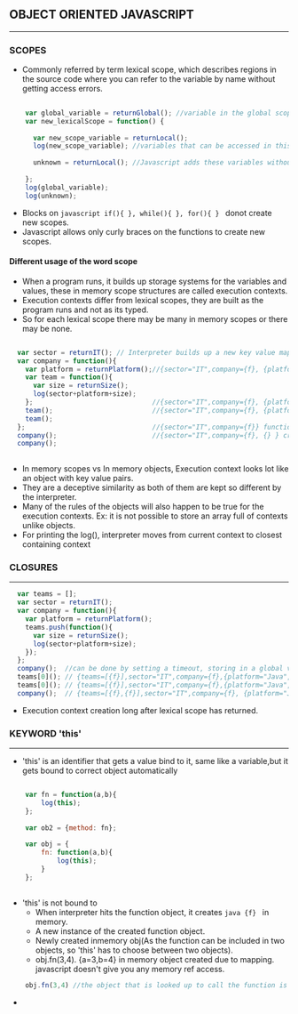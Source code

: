 ## OBJECT ORIENTED JAVASCRIPT
-----------------------------
### SCOPES
- Commonly referred by term lexical scope, which describes regions in the source code where you can refer to the variable by name without getting access errors.

```javascript 
    
    var global_variable = returnGlobal(); //variable in the global scope
    var new_lexicalScope = function() {
    
      var new_scope_variable = returnLocal(); 
      log(new_scope_variable); //variables that can be accessed in this scope are global_variable,new_lexicalScope,new_scope_variable
      
      unknown = returnLocal(); //Javascript adds these variables without var declaration to the global scope [DONOT DO IT].
      
    };     
    log(global_variable);
    log(unknown);     
```

- Blocks on ```javascript if(){ }, while(){ }, for(){ } ``` donot create new scopes. 
- Javascript allows only curly braces on the functions to create new scopes.

#### Different usage of the word scope
- When a program runs, it builds up storage systems for the variables and values, these in memory scope structures are called execution contexts.
- Execution contexts differ from lexical scopes, they are built as the program runs and not as its typed.
- So for each lexical scope there may be many in memory scopes or there may be none.

```javascript 

  var sector = returnIT(); // Interpreter builds up a new key value mapping {sector = "IT";}
  var company = function(){
    var platform = returnPlatform();//{sector="IT",company={f}, {platform="Java"}} 
    var team = function(){  
      var size = returnSize();
      log(sector+platform+size);
    };                              //{sector="IT",company={f}, {platform="Java",team={f}}}
    team();                         //{sector="IT",company={f}, {platform="Java",team={f}, {} }} creates a new current context.
    team();
  };                                //{sector="IT",company={f}} function runs and builds its context only after calling it.
  company();                        //{sector="IT",company={f}, {} } creates a new current context for the interpreter 
  company();
  

```
- In memory scopes vs In memory objects, Execution context looks lot like an object with key value pairs.
- They are a deceptive similarity as both of them are kept so different by the interpreter.
- Many of the rules of the objects will also happen to be true for the execution contexts. Ex: it is not possible to store an array full of contexts unlike objects.
- For printing the log(), interpreter moves from current context to closest containing context

### CLOSURES
------------

```javascript 
  var teams = [];  
  var sector = returnIT(); 
  var company = function(){
    var platform = returnPlatform();
    teams.push(function(){  
      var size = returnSize();
      log(sector+platform+size);
    }); 
  };                                
  company();  //can be done by setting a timeout, storing in a global variable, returning the variable;
  teams[0](); // {teams=[{f}],sector="IT",company={f},{platform="Java", {size="10"} }}
  teams[0](); // {teams=[{f}],sector="IT",company={f},{platform="Java", {size="10"}, {size="15"} }}
  company();  // {teams=[{f},{f}],sector="IT",company={f}, {platform="Java", {size="10"},{size="15"}}, {platform="Python"} }

```
- Execution context creation long after lexical scope has returned.

### KEYWORD 'this'
-----------------
- 'this' is an identifier that gets a value bind to it, same like a variable,but it gets bound to correct object automatically
```javascript

    var fn = function(a,b){
        log(this);              
    };
    
    var ob2 = {method: fn};
    
    var obj = {
        fn: function(a,b){
            log(this);
        }
    };
    
```
- 'this' is not bound to 
    - When interpreter hits the function object, it creates ```java {f} ``` in memory.
    - A new instance of the created function object.
    - Newly created inmemory obj(As the function can be included in two objects, so 'this' has to choose between two objects).
    - obj.fn(3,4). {a=3,b=4} in memory object created due to mapping. javascript doesn't give you any memory ref access.
    
```javascript 
    obj.fn(3,4) //the object that is looked up to call the function is the thing that 'this' would be bound to.
```
- 
